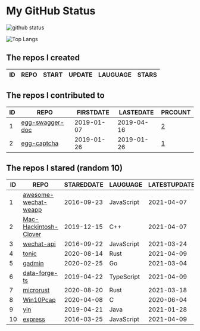 # My GitHub Status

<img src="https://github-readme-stats-1.yihong0618.vercel.app/api?username=jc-lathander&show_icons=true&&&hide_title=true&count_private=true" alt="github status" />

![Top Langs](https://github-readme-stats-1.yihong0618.vercel.app/api/top-langs/?username=jc-lathander&layout=compact)

<!--START_SECTION:my_github-->
## The repos I created
| ID | REPO | START | UPDATE | LAUGUAGE | STARS |
|----|------|-------|--------|----------|-------|

## The repos I contributed to
| ID |                                REPO                                | FIRSTDATE  | LASTEDATE  |                                          PRCOUNT                                           |
|----|--------------------------------------------------------------------|------------|------------|--------------------------------------------------------------------------------------------|
|  1 | [egg-swagger-doc](https://github.com/Yanshijie-EL/egg-swagger-doc) | 2019-01-07 | 2019-04-16 | [2](https://github.com/Yanshijie-EL/egg-swagger-doc/pulls?q=is%3Apr+author%3Ajc-lathander) |
|  2 | [egg-captcha](https://github.com/Raoul1996/egg-captcha)            | 2019-01-26 | 2019-01-26 | [1](https://github.com/Raoul1996/egg-captcha/pulls?q=is%3Apr+author%3Ajc-lathander)        |

## The repos I stared (random 10)
| ID |                                  REPO                                   | STAREDDATE |  LAUGUAGE  | LATESTUPDATE |
|----|-------------------------------------------------------------------------|------------|------------|--------------|
|  1 | [awesome-wechat-weapp](https://github.com/Aufree/awesome-wechat-weapp)  | 2016-09-23 | JavaScript | 2021-04-07   |
|  2 | [Mac-Hackintosh-Clover](https://github.com/Beipy/Mac-Hackintosh-Clover) | 2019-12-15 | C++        | 2021-04-07   |
|  3 | [wechat-api](https://github.com/node-webot/wechat-api)                  | 2016-09-22 | JavaScript | 2021-03-24   |
|  4 | [tonic](https://github.com/hyperium/tonic)                              | 2020-08-14 | Rust       | 2021-04-09   |
|  5 | [gadmin](https://github.com/hailaz/gadmin)                              | 2020-02-25 | Go         | 2021-03-04   |
|  6 | [data-forge-ts](https://github.com/data-forge/data-forge-ts)            | 2019-04-22 | TypeScript | 2021-04-09   |
|  7 | [microrust](https://github.com/droogmic/microrust)                      | 2020-08-20 | Rust       | 2021-03-18   |
|  8 | [Win10Pcap](https://github.com/pmsjt/Win10Pcap)                         | 2020-04-08 | C          | 2020-06-04   |
|  9 | [yin](https://github.com/0x55aa/yin)                                    | 2019-04-21 | Java       | 2021-01-28   |
| 10 | [express](https://github.com/expressjs/express)                         | 2016-03-25 | JavaScript | 2021-04-09   |

<!--END_SECTION:my_github-->

